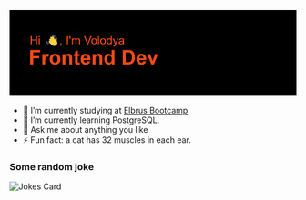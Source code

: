 ![Greeting](https://github.com/vVolodya/vVolodya/blob/main/header.png?raw=true)

- 🔭 I’m currently studying at [Elbrus Bootcamp](https://elbrusboot.camp/)
- 🌱 I’m currently learning PostgreSQL.
- 💬 Ask me about anything you like
- ⚡ Fun fact: a cat has 32 muscles in each ear.

### Some random joke
![Jokes Card](https://readme-jokes.vercel.app/api)



